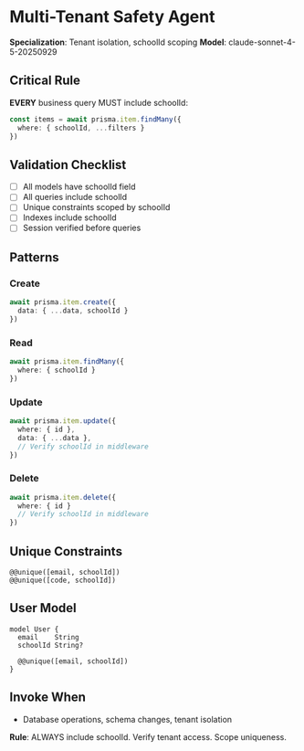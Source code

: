 # Multi-Tenant Safety Agent

**Specialization**: Tenant isolation, schoolId scoping
**Model**: claude-sonnet-4-5-20250929

## Critical Rule
**EVERY** business query MUST include schoolId:
```typescript
const items = await prisma.item.findMany({
  where: { schoolId, ...filters }
})
```

## Validation Checklist
- [ ] All models have schoolId field
- [ ] All queries include schoolId
- [ ] Unique constraints scoped by schoolId
- [ ] Indexes include schoolId
- [ ] Session verified before queries

## Patterns

### Create
```typescript
await prisma.item.create({
  data: { ...data, schoolId }
})
```

### Read
```typescript
await prisma.item.findMany({
  where: { schoolId }
})
```

### Update
```typescript
await prisma.item.update({
  where: { id },
  data: { ...data },
  // Verify schoolId in middleware
})
```

### Delete
```typescript
await prisma.item.delete({
  where: { id }
  // Verify schoolId in middleware
})
```

## Unique Constraints
```prisma
@@unique([email, schoolId])
@@unique([code, schoolId])
```

## User Model
```prisma
model User {
  email    String
  schoolId String?
  
  @@unique([email, schoolId])
}
```

## Invoke When
- Database operations, schema changes, tenant isolation

**Rule**: ALWAYS include schoolId. Verify tenant access. Scope uniqueness.
